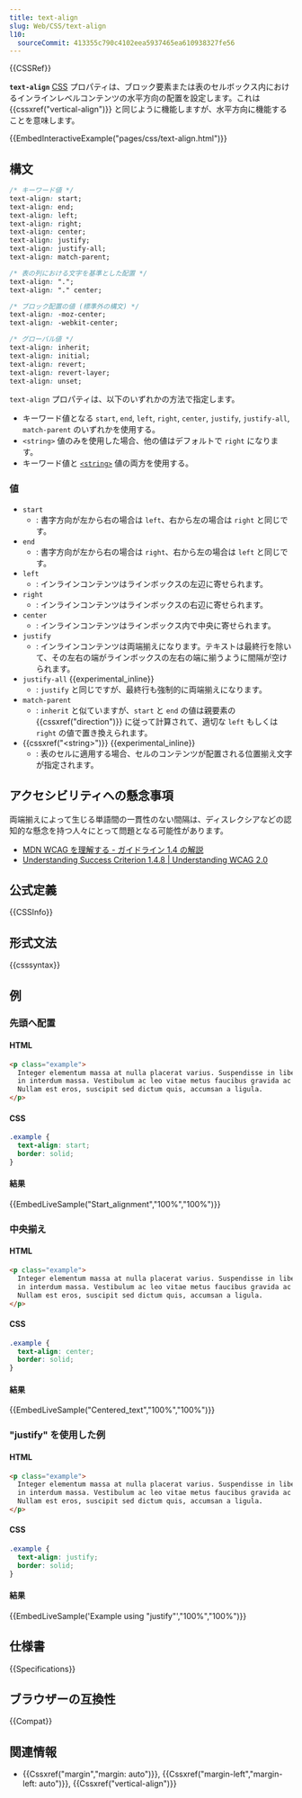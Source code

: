 ```yaml
---
title: text-align
slug: Web/CSS/text-align
l10:
  sourceCommit: 413355c790c4102eea5937465ea610938327fe56
---
```


{{CSSRef}}

**`text-align`** [CSS](/ja/docs/Web/CSS) プロパティは、ブロック要素または表のセルボックス内におけるインラインレベルコンテンツの水平方向の配置を設定します。これは {{cssxref("vertical-align")}} と同じように機能しますが、水平方向に機能することを意味します。

{{EmbedInteractiveExample("pages/css/text-align.html")}}

## 構文

```css
/* キーワード値 */
text-align: start;
text-align: end;
text-align: left;
text-align: right;
text-align: center;
text-align: justify;
text-align: justify-all;
text-align: match-parent;

/* 表の列における文字を基準とした配置 */
text-align: ".";
text-align: "." center;

/* ブロック配置の値 (標準外の構文) */
text-align: -moz-center;
text-align: -webkit-center;

/* グローバル値 */
text-align: inherit;
text-align: initial;
text-align: revert;
text-align: revert-layer;
text-align: unset;
```

`text-align` プロパティは、以下のいずれかの方法で指定します。

- キーワード値となる `start`, `end`, `left`, `right`, `center`, `justify`, `justify-all`, `match-parent` のいずれかを使用する。
- `<string>` 値のみを使用した場合、他の値はデフォルトで `right` になります。
- キーワード値と [`<string>`](#string) 値の両方を使用する。

### 値

- `start`
  - : 書字方向が左から右の場合は `left`、右から左の場合は `right` と同じです。
- `end`
  - : 書字方向が左から右の場合は `right`、右から左の場合は `left` と同じです。
- `left`
  - : インラインコンテンツはラインボックスの左辺に寄せられます。
- `right`
  - : インラインコンテンツはラインボックスの右辺に寄せられます。
- `center`
  - : インラインコンテンツはラインボックス内で中央に寄せられます。
- `justify`
  - : インラインコンテンツは両端揃えになります。テキストは最終行を除いて、その左右の端がラインボックスの左右の端に揃うように間隔が空けられます。
- `justify-all` {{experimental_inline}}
  - : `justify` と同じですが、最終行も強制的に両端揃えになります。
- `match-parent`
  - : `inherit` と似ていますが、`start` と `end` の値は親要素の {{cssxref("direction")}} に従って計算されて、適切な `left` もしくは `right` の値で置き換えられます。
- {{cssxref("&lt;string&gt;")}} {{experimental_inline}}
  - : 表のセルに適用する場合、セルのコンテンツが配置される位置揃え文字が指定されます。

## アクセシビリティへの懸念事項

両端揃えによって生じる単語間の一貫性のない間隔は、ディスレクシアなどの認知的な懸念を持つ人々にとって問題となる可能性があります。

- [MDN WCAG を理解する - ガイドライン 1.4 の解説](/ja/docs/Web/Accessibility/Understanding_WCAG/Perceivable#ガイドライン_1.4_前景と背景の分離を含め、ユーザーがコンテンツを見たり聞いたりしやすくする)
- [Understanding Success Criterion 1.4.8 | Understanding WCAG 2.0](https://www.w3.org/TR/UNDERSTANDING-WCAG20/visual-audio-contrast-visual-presentation.html)

## 公式定義

{{CSSInfo}}

## 形式文法

{{csssyntax}}

## 例

### 先頭へ配置

#### HTML

```html
<p class="example">
  Integer elementum massa at nulla placerat varius. Suspendisse in libero risus,
  in interdum massa. Vestibulum ac leo vitae metus faucibus gravida ac in neque.
  Nullam est eros, suscipit sed dictum quis, accumsan a ligula.
</p>
```

#### CSS

```css
.example {
  text-align: start;
  border: solid;
}
```

#### 結果

{{EmbedLiveSample("Start_alignment","100%","100%")}}

### 中央揃え

#### HTML

```html
<p class="example">
  Integer elementum massa at nulla placerat varius. Suspendisse in libero risus,
  in interdum massa. Vestibulum ac leo vitae metus faucibus gravida ac in neque.
  Nullam est eros, suscipit sed dictum quis, accumsan a ligula.
</p>
```

#### CSS

```css
.example {
  text-align: center;
  border: solid;
}
```

#### 結果

{{EmbedLiveSample("Centered_text","100%","100%")}}

### "justify" を使用した例

#### HTML

```html
<p class="example">
  Integer elementum massa at nulla placerat varius. Suspendisse in libero risus,
  in interdum massa. Vestibulum ac leo vitae metus faucibus gravida ac in neque.
  Nullam est eros, suscipit sed dictum quis, accumsan a ligula.
</p>
```

#### CSS

```css
.example {
  text-align: justify;
  border: solid;
}
```

#### 結果

{{EmbedLiveSample('Example using "justify"',"100%","100%")}}

## 仕様書

{{Specifications}}

## ブラウザーの互換性

{{Compat}}

## 関連情報

- {{Cssxref("margin","margin: auto")}}, {{Cssxref("margin-left","margin-left: auto")}}, {{Cssxref("vertical-align")}}
